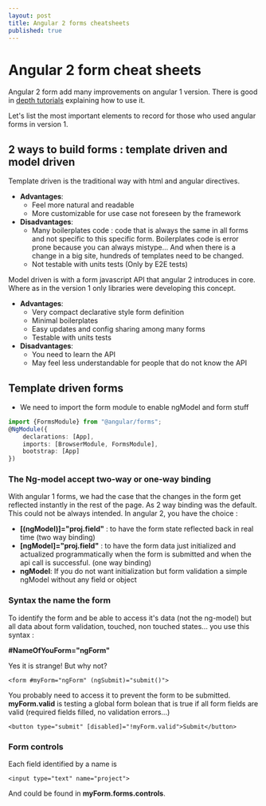 ```yaml
---
layout: post
title: Angular 2 forms cheatsheets
published: true
---
```


# Angular 2 form cheat sheets

Angular 2 form add many improvements on angular 1 version. There is good in [depth tutorials](http://dev.sebastienlucas.com/good-tutorials-to-learn-angular2/) explaining how to use it.

Let's list the most important elements to record for those who used angular forms in version 1.

## 2 ways to build forms : template driven and model driven

Template driven is the traditional way with html and angular directives.

* **Advantages**:
  * Feel more natural and readable
  * More customizable for use case not foreseen by the framework
* **Disadvantages**:
  * Many boilerplates code : code that is always the same in all forms and not specific to this specific form. Boilerplates code is error prone because you can always mistype... And when there is a change in a big site, hundreds of templates need to be changed.
  * Not testable with units tests \(Only by E2E tests\)

Model driven is with a form javascript API that angular 2 introduces in core. Where as in the version 1 only libraries were developing this concept.

* **Advantages**:
  * Very compact declarative style  form definition
  * Minimal boilerplates
  * Easy updates and config sharing among many forms
  * Testable with units tests
* **Disadvantages**:
  * You need to learn the API
  * May feel less understandable for people that do not know the API

## Template driven forms

* We need to import the form module to enable ngModel and form stuff

```typescript
import {FormsModule} from "@angular/forms";
@NgModule({
    declarations: [App],
    imports: [BrowserModule, FormsModule],
    bootstrap: [App]
})
```

### The Ng-model accept two-way or one-way binding

With angular 1 forms, we had the case that the changes in the form get reflected instantly in the rest of the page. As 2 way binding was the default. This could not be always intended. In angular 2, you have the choice :

* **\[\(ngModel\)\]="proj.field"** : to have the form state reflected back in real time \(two way binding\)
* **\[ngModel\]="proj.field"** : to have the form data just initialized and actualized programmatically when the form is submitted and when the api call is successful. \(one way binding\)
* **ngModel**: If you do not want initialization but form validation a simple  ngModel without any field or object

### Syntax the name the form

To identify the form and be able to access it's data \(not the ng-model\) but all data about form validation, touched, non touched states... you use this syntax :

**\#NameOfYouForm="ngForm"**

Yes it is strange! But why not?

```markup
<form #myForm="ngForm" (ngSubmit)="submit()">
```

You probably need to access it to prevent the form to be submitted. **myForm.valid** is testing a global form bolean that is true if all form fields are valid \(required fields filled, no validation errors...\)

```markup
<button type="submit" [disabled]="!myForm.valid">Submit</button>
```

### Form controls

Each field identified by a name is

```markup
<input type="text" name="project">
```

And could be found in **myForm.forms.controls**.

